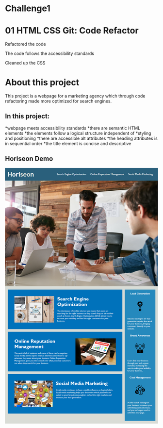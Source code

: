 # Challenge1

# 01 HTML CSS Git: Code Refactor

Refactored the code

The code follows the accessibility standards

Cleaned up the CSS

# About this project
This project is a webpage for a marketing agency which through code refactoring made more optimized for search engines.


## In this project:


*webpage meets accessibility standards
*there are semantic HTML elements
*the elements follow a logical structure independent of *styling and positioning
*there are accessible alt attributes
*the heading attributes is in sequential order
*the title element is concise and descriptive

## Horiseon Demo
![Horiseon Demo](https://github.com/sindhu-sp/Challenge1/blob/main/assets/images/horiseon.jpg)